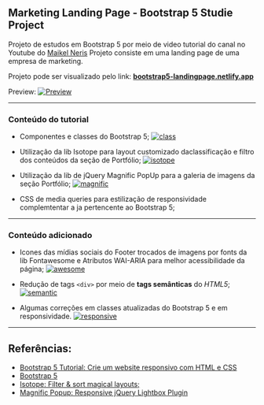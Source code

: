 ## Marketing Landing Page - Bootstrap 5 Studie Project
Projeto de estudos em Bootstrap 5 por meio de video tutorial do canal no Youtube do [Maikel Neris](https://www.youtube.com/channel/UCwwZBOQDEmkWcqs_60NRtMghttp:// "Maikel Neris")
Projeto consiste em uma landing page de uma empresa de marketing.

Projeto pode ser visualizado pelo link: [**bootstrap5-landingpage.netlify.app**](https://bootstrap5-landingpage.netlify.app/ "**bootstrap5-landingpage.netlify.app**")

Preview:
[![Preview](https://media.giphy.com/media/bJciqESTXNMMv14jH4/giphy.gif "Preview")](https://media.giphy.com/media/bJciqESTXNMMv14jH4/giphy.gif "Preview")

------------



### Conteúdo do tutorial

- Componentes e classes do Bootstrap 5;
[![class](https://i.ibb.co/Kwm7Z9w/class.png "class")](https://i.ibb.co/Kwm7Z9w/class.png "class")
- Utilização da lib Isotope para layout customizado daclassificação e filtro dos conteúdos da seção de Portfólio;
[![isotope](https://media.giphy.com/media/rVNkRd16irfMJ9z2ME/giphy.gif "isotope")](https://media.giphy.com/media/rVNkRd16irfMJ9z2ME/giphy.gif "isotope")

- Utilização da lib de jQuery Magnific PopUp para a galeria de imagens da seção Portfólio;
[![magnific](https://media.giphy.com/media/Txw628cO3N6vLWIb2D/giphy.gif "magnific")](https://media.giphy.com/media/Txw628cO3N6vLWIb2D/giphy.gif "magnific")

- CSS de media queries para estilização de responsividade complemtentar a ja pertencente ao Bootstrap 5;


------------


### Conteúdo adicionado

- Icones das mídias sociais do Footer trocados de imagens por fonts da lib Fontawesome e Atributos WAI-ARIA para melhor acessibilidade da página;
[![awesome](https://i.ibb.co/NC7rcth/code2.png "awesome")](https://i.ibb.co/NC7rcth/code2.png "awesome")

- Redução de tags `<div>` por meio de **tags semânticas** do *HTML5*;
[![semantic](https://i.ibb.co/RYLq6nW/code.png "semantic")](https://i.ibb.co/RYLq6nW/code.png "semantic")

- Algumas correções em classes atualizadas do Bootstrap 5 e em responsividade.
[![responsive](https://media.giphy.com/media/bFEmHnxbdcTu2Gez7d/giphy.gif "responsive")](https://media.giphy.com/media/bFEmHnxbdcTu2Gez7d/giphy.gif "responsive")

------------

## Referências:

- [Bootstrap 5 Tutorial: Crie um website responsivo com HTML e CSS](https://www.youtube.com/watch?v=ItwUZ4fK6hQ "Bootstrap 5 Tutorial: Crie um website responsivo com HTML e CSS")
- [Bootstrap 5](https://getbootstrap.com/docs/5.0/getting-started/introduction/ "Bootstrap 5")
- [Isotope: Filter & sort magical layouts;](https://isotope.metafizzy.co/ "- Isotope: Filter & sort magical layouts;")
- [Magnific Popup: Responsive jQuery Lightbox Plugin](https://dimsemenov.com/plugins/magnific-popup/ "Magnific Popup: Responsive jQuery Lightbox Plugin")